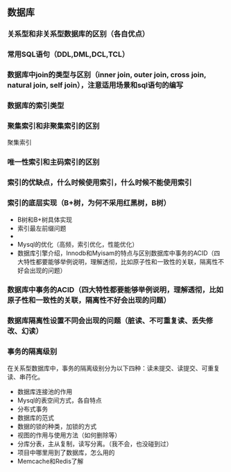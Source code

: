 ## 数据库



### 关系型和非关系型数据库的区别（各自优点）

### 常用SQL语句（DDL,DML,DCL,TCL）

### 数据库中join的类型与区别（inner join, outer join, cross join, natural join, self join），注意适用场景和sql语句的编写

### 数据库的索引类型

### 聚集索引和非聚集索引的区别

聚集索引

### 唯一性索引和主码索引的区别

### 索引的优缺点，什么时候使用索引，什么时候不能使用索引

### 索引的底层实现（B+树，为何不采用红黑树，B树）

- B树和B+树具体实现
- 索引最左前缀问题
- 
- Mysql的优化（高频，索引优化，性能优化）
- 数据库引擎介绍，Innodb和Myisam的特点与区别数据库中事务的ACID（四大特性都要能够举例说明，理解透彻，比如原子性和一致性的关联，隔离性不好会出现的问题）

### 数据库中事务的ACID（四大特性都要能够举例说明，理解透彻，比如原子性和一致性的关联，隔离性不好会出现的问题）



### 数据库隔离性设置不同会出现的问题（脏读、不可重复读、丢失修改、幻读）



### 事务的隔离级别

在关系型数据库中，事务的隔离级别分为以下四种：读未提交、读提交、可重复读、串荇化。



- 数据库连接池的作用
- Mysql的表空间方式，各自特点
- 分布式事务
- 数据库的范式
- 数据的锁的种类，加锁的方式
- 视图的作用与使用方法（如何删除等）
- 分库分表，主从复制，读写分离。（我不会，也没碰到过）
- 项目中哪里用到了数据库，怎么用的
- Memcache和Redis了解